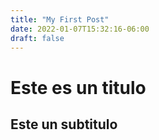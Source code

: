 ```yaml
---
title: "My First Post"
date: 2022-01-07T15:32:16-06:00
draft: false
---
```


# Este es un titulo

## Este un subtitulo
